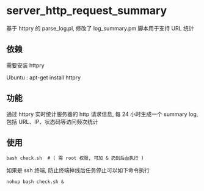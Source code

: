 # server_http_request_summary

基于 httpry 的 parse_log.pl, 修改了 log_summary.pm 脚本用于支持 URL 统计

## 依赖

需要安装 httpry

Ubuntu : apt-get install httpry

## 功能

通过 httpry 实时统计服务器的 http 请求信息, 每 24 小时生成一个 summary log,
包括 URL、IP、状态码等访问频次统计

## 使用

```Shell
bash check.sh  # ( 需 root 权限, 可加 & 扔到后台执行 )
```

如果是 ssh 终端, 防止终端掉线后任务停止可以如下命令执行

```Shell
nohup bash check.sh &
```
